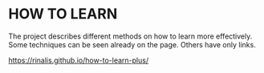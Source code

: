# HOW TO LEARN

The project describes different methods on how to learn more effectively. Some techniques can be seen already on the page. Others have only links. 

https://rinalis.github.io/how-to-learn-plus/
